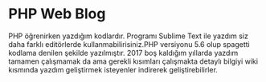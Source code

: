 # PHP Web Blog
PHP öğrenirken yazdığım kodlardır. Programı Sublime Text ile yazdım siz daha farklı editörlerde kullanmabilirisiniz.PHP versiyonu 5.6 olup spagetti kodlama denilen şekilde yazılmıştır.
2017 boş kaldığım yıllarda yazdım tamamen çalışmamak da ama gerekli kısımları çalışmakta detaylı bilgiyi wiki kısmında yazdım geliştirmek isteyenler indirerek geliştirebilirler.
